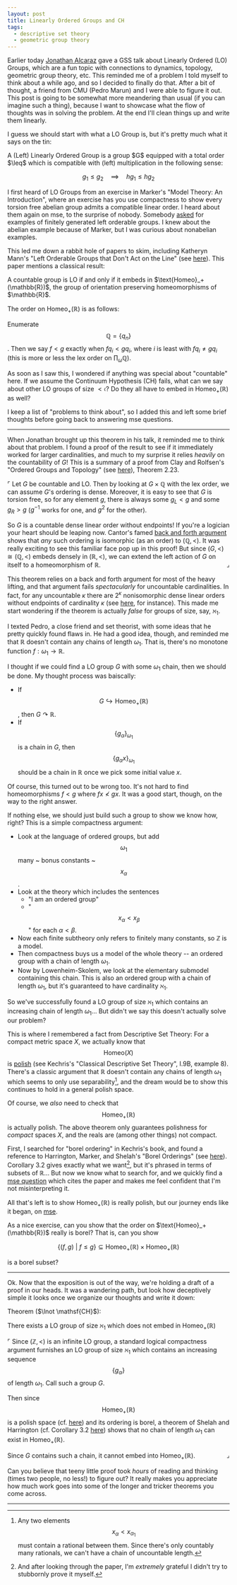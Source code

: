 ```yaml
---
layout: post
title: Linearly Ordered Groups and CH
tags:
  - descriptive set theory
  - geometric group theory 
---
```


Earlier today [Jonathan Alcaraz][2]  gave a GSS talk about 
Linearly Ordered (LO) Groups, which are a fun topic with connections to 
dynamics, topology, geometric group theory, etc. This reminded me of a 
problem I told myself to think about a while ago, and so I decided to 
finally do that. After a bit of thought, a friend from CMU (Pedro Marun)
and I were able to figure it out. This post is going to be somewhat 
more meandering than usual (if you can imagine such a thing), because I want
to showcase what the flow of thoughts was in solving the problem. 
At the end I'll clean things up and write them linearly.

I guess we should start with what a LO Group is, but it's pretty much
what it says on the tin:

<div class=boxed markdown=1>
  A (Left) <span class="defn">Linearly Ordered Group</span> is a
  group $G$ equipped with a total order $\leq$ which is compatible
  with (left) multiplication in the following sense:

  $$
  g_1 \leq g_2 \quad \implies \quad hg_1 \leq hg_2
  $$
</div>

I first heard of LO Groups from an exercise in Marker's 
"Model Theory: An Introduction", where an exercise has you
use compactness to show every torsion free abelian group admits
a compatible linear order. I heard about them again on mse,
to the surprise of nobody. Somebody [asked][3] for examples of 
finitely generated left orderable groups. I knew about the abelian
example because of Marker, but I was curious about nonabelian examples.

This led me down a rabbit hole of papers to skim, including
Katheryn Mann's "Left Orderable Groups that Don't Act on the Line"
(see [here][4]). This paper mentions a classical result:

<div class=boxed markdown=1>
  A countable group is LO if and only if it embeds in $\text{Homeo}_+(\mathbb{R})$,
  the group of orientation preserving homeomorphisms of $\mathbb{R}$.

  The order on $\text{Homeo}_+(\mathbb{R})$ is as follows: 

  Enumerate $$\mathbb{Q} = \{q_n\}$$. Then we say $f \lt g$ exactly when
  $f q_i \lt g q_i$, where $i$ is least with $f q_i \neq g q_i$ 
  (this is more or less the lex order on $\prod_{\omega} \mathbb{Q}$).
</div>

As soon as I saw this, I wondered if anything was special about "countable" here.
If we assume the Continuum Hypothesis (CH) fails, what can we say about other
LO groups of size $\lt \mathfrak{c}$? Do they all have to embed in 
$\text{Homeo}_+(\mathbb{R})$ as well?

I keep a list of "problems to think about", so I added this and left some
brief thoughts before going back to answering mse questions.

---

When Jonathan brought up this theorem in his talk, it reminded me to think
about that problem. I found a proof of the result to see if it immediately
worked for larger cardinalities, and much to my surprise it relies _heavily_
on the countability of $G$! This is a summary of a proof from Clay and Rolfsen's 
"Ordered Groups and Topology" (see [here][5]), Theorem 2.23.

$\ulcorner$ 
Let $G$ be countable and LO. Then by looking at $G \times \mathbb{Q}$ with 
the lex order, we can assume $G$'s ordering is dense. Moreover, it is easy
to see that $G$ is torsion free, so for any element $g$, there is always
some $g_L \lt g$ and some $g_R \gt g$ ($g^{-1}$ works for one, and $g^2$ for the other).

So $G$ is a countable dense linear order without endpoints! If you're a 
logician your heart should be leaping now. Cantor's famed 
[back and forth argument][6] shows that _any_ such ordering is isomorphic
(as an order) to $(\mathbb{Q}, \lt)$. It was really exciting to see this 
familiar face pop up in this proof! But since $(G, \lt) \cong (\mathbb{Q}, \lt)$ 
embeds densely in $(\mathbb{R}, \lt)$, we can extend the left action of $G$ on 
itself to a homeomorphism of $\mathbb{R}$. 
<span style="float:right">$\lrcorner$</span>

This theorem relies on a back and forth argument for most of the heavy lifting,
and that argument fails _spectacularly_ for uncountable cardinalities. 
In fact, for any uncountable $\kappa$ there are $2^\kappa$ nonisomorphic 
dense linear orders without endpoints of cardinality $\kappa$ 
(see [here][7], for instance). This made me start wondering if the theorem is
actually _false_ for groups of size, say, $\aleph_1$.

I texted Pedro, a close friend and set theorist, with some ideas that he
pretty quickly found flaws in. He had a good idea, though, and reminded me
that $\mathbb{R}$ doesn't contain any chains of length $\omega_1$. That is,
there's no monotone function $f : \omega_1 \to \mathbb{R}$. 

I thought if we could find a LO group $G$ with some $\omega_1$ chain, 
then we should be done. My thought process was baiscally:

 - If $$G \hookrightarrow \text{Homeo}_+(\mathbb{R})$$, then $G \curvearrowright \mathbb{R}$.
 - If $$\{ g_\alpha \}_{\omega_1}$$ is a chain in $G$, then $$\{ g_\alpha x \}_{\omega_1}$$ should be a chain in $\mathbb{R}$ once we pick
some initial value $x$.

Of course, this turned out to be wrong too. It's not hard to find homeomorphisms
$f \lt g$ where $fx \not \lt gx$. It was a good start, though, on the way to
the right answer.

If nothing else, we should just build such a group to show we know how, right?
This is a simple compactness argument: 

 - Look at the language of ordered groups, but add $$\omega_1$$ many ~ bonus constants ~ $$x_\alpha$$.
 - Look at the theory which includes the sentences
    - "I am an ordered group"
    - "$$x_\alpha \lt x_\beta$$" for each $\alpha \lt \beta$.
 - Now each finite subtheory only refers to finitely many constants, so $\mathbb{Z}$ is a model.
 - Then compactness buys us a model of the whole theory -- an ordered group with a chain of length $\omega_1$.
 - Now by Lowenheim-Skolem, we look at the elementary submodel containing this chain. 
    This is also an ordered group with a chain of length $\omega_1$, but it's guaranteed to 
    have cardinality $\aleph_1$.

So we've successfully found a LO group of size $\aleph_1$ which contains an
increasing chain of length $\omega_1$... But didn't we say this doesn't actually
solve our problem?

This is where I remembered a fact from Descriptive Set Theory: For a 
compact metric space $X$, we actually know that $$\text{Homeo}(X)$$ is
[polish][8] (see Kechris's "Classical Descriptive Set Theory", I.9B, example 8). 
There's a classic argument that $\mathbb{R}$ doesn't contain any chains of
length $\omega_1$ which seems to only use separability[^1], and the
dream would be to show this continues to hold in a general polish space.

Of course, we _also_ need to check that $$\text{Homeo}_+(\mathbb{R})$$ is 
actually polish. The above theorem only guarantees polishness for _compact_
spaces $X$, and the reals are (among other things) not compact.

First, I searched for "borel ordering" in Kechris's book, and found a 
reference to Harrington, Marker, and Shelah's "Borel Orderings" 
(see [here][9]). Corollary 3.2 gives exactly what we want[^2], but it's phrased
in terms of subsets of $\mathbb{R}$... But now we know what to search for,
and we quickly find a [mse question][10] which cites the paper and makes me
feel confident that I'm not misinterpreting it.

All that's left is to show $\text{Homeo}_+(\mathbb{R})$ is really polish,
but our journey ends like it began, on [mse][11].

<div class=boxed markdown=1>
As a nice exercise, can you show that the order on $\text{Homeo}_+(\mathbb{R})$
really is borel? That is, can you show

$$
\{ (f,g) ~|~ f \leq g \} 
\subseteq 
\text{Homeo}_+(\mathbb{R}) \times \text{Homeo}_+(\mathbb{R})
$$

is a borel subset?
</div>

---

Ok. Now that the exposition is out of the way, we're holding a draft of a 
proof in our heads. It was a wandering path, but look how deceptively simple
it looks once we organize our thoughts and write it down:

<div class=boxed markdown=1>
Theorem ($\lnot \mathsf{CH}$):

There exists a LO group of size $\aleph_1$ which does not embed in
$\text{Homeo}_+(\mathbb{R})$
</div>

$\ulcorner$
Since $(\mathbb{Z}, \lt)$ is an infinite LO group, a standard 
logical compactness argument furnishes an LO group of size
$\aleph_1$ which contains an increasing sequence $$\{g_\alpha\}$$
of length $\omega_1$. Call such a group $G$.

Then since $$\text{Homeo}_+(\mathbb{R})$$ is a polish space
(cf. [here][11]) and its ordering is borel, a theorem of
Shelah and Harrington (cf. Corollary 3.2 [here][9])
shows that no chain of length $\omega_1$ can exist in 
$\text{Homeo}_+(\mathbb{R})$.

Since $G$ contains such a chain, it cannot embed into 
$\text{Homeo}_+(\mathbb{R})$.
<span style="float:right">$\lrcorner$</span>

Can you believe that teeny little proof took _hours_ of reading and thinking
(times two people, no less!) to figure out? It really makes you appreciate
how much work goes into some of the longer and tricker theorems you come across.

---

[^1]:
    Any two elements
    $$x_\alpha \lt x_{\alpha_1}$$ must contain a rational between them. Since 
    there's only countably many rationals, we can't have a chain of uncountable
    length. 

[^2]:
    And after looking through the paper, I'm _extremely_ grateful I didn't 
    try to stubbornly prove it myself.


[1]: https://cmu-hott.github.io/workshop2021.html
[2]: https://math.jonathanalcaraz.com/
[3]: https://math.stackexchange.com/q/3928388/655547
[4]: https://e.math.cornell.edu/people/mann/papers/germsatinfinity.pdf
[5]: https://arxiv.org/abs/1511.05088
[6]: https://en.wikipedia.org/wiki/Back-and-forth_method
[7]: https://math.stackexchange.com/q/2580875/655547
[8]: https://en.wikipedia.org/wiki/Polish_space
[9]: https://www.ams.org/journals/tran/1988-310-01/S0002-9947-1988-0965754-3/S0002-9947-1988-0965754-3.pdf
[10]: https://math.stackexchange.com/q/184200/655547
[11]: https://math.stackexchange.com/q/732380/655547

